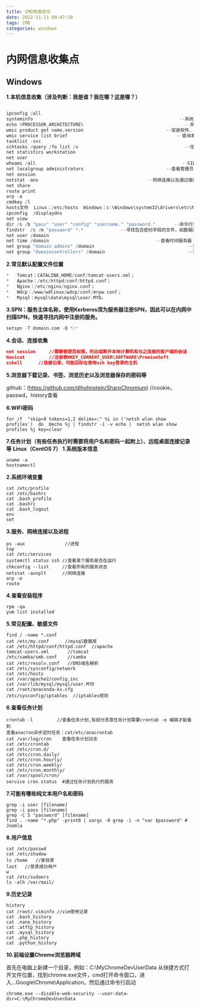 ```yaml
---
title: CMD常用命令
date: 2022-11-11 09:47:10
tags: CMD
categories: windows
---
```


# 内网信息收集点
## Windows

**1.本机信息收集（涉及判断：我是谁？我在哪？这是哪？）**
``` C++

ipconfig /all                                                         --网卡配置
systeminfo                                                       --系统补丁信息等
echo %PROCESSOR_ARCHITECTURE%                                      --系统体系结构
wmic product get name,version                               --安装软件、版本、路径
wmic service list brief                                         --查询本机服务信息
tasklist -svc                                                          --进程查看
schtasks /query /fo list /v                                        --任务计划查询
net statistics workstation                                             --开机时间
net user                                                               --查看用户
whoami /all                                                       --SID等用户信息
net localgroup administrators                               --查看管理员组中的用户
net session                                                            --会话查看
netstat -ano                                         --网络连接以及通过端口判断服务
net share                                                                  --共享
route print                                                             --路由信息
arp -a                                                                  --arp信息
cmdkey /l                                                               --登录历史
hosts文件  Linux：/etc/hosts  Windows：c:\Windows\system32\drivers\etc\hosts
ipconfig  /displaydns                                                    --dns缓存
net view                                                                --查看共享
dir /s /b "pass" "user" "config" "username." "password."       --命令行查找敏感文件
findstr  /s /m "password" *.*              --寻找包含密码字段的文件，如数据库密码文件
net user /domain                                                      --查看域用户
net time /domain                                        --查看时间服务器（可能为DC）
net group "domain admins" /domain                                   --查看域管理员
net group "domaincontrollers" /domain                               --查看域控制器

 ```
 **2.常见默认配置文件位置**
  ``` C++
  *   Tomcat：CATALINA_HOME/conf/tomcat-users.xml；
  *   Apache：/etc/httpd/conf/httpd.conf；
  *   Nginx：/etc/nginx/nginx.conf；
  *   Wdcp：/www/wdlinux/wdcp/conf/mrpw.conf；
  *   Mysql：mysql\data\mysql\user.MYD。
  ```
 **3.SPN：服务主体名称，使用Kerberos须为服务器注册SPN，因此可以在内网中扫描SPN，快速寻找内网中注册的服务。**
  ``` C++
  setspn -T domain.com -Q */*
  ```
 **4.会话、连接收集**
``` JSON
net session     //需要管理员权限，列出或断开本地计算机和与之连接的客户端的会话
Navicat         //注册表HKEY_CURRENT_USER\SOFTWARE\PremiumSoft
xshell      //连接记录，可能回存在使用ssh key登录的主机
```
 **5.浏览器下载记录、书签、浏览历史以及浏览器保存的密码等**

github：(https://github.com/djhohnstein/SharpChromium)   //cookie，passwd，history查看

 **6.WIFI密码**
 ``` 
for /f  "skip=9 tokens=1,2 delims=:" %i in ('netsh wlan show profiles')  do  @echo %j | findstr -i -v echo |  netsh wlan show profiles %j key=clear
 ```
**7.任务计划（有些任务执行时需要将用户名和密码一起附上）、远程桌面连接记录等**
**Linux（CentOS 7）**
**1.系统版本信息**
 ``` 
uname -a
hostnamectl
 ```
**2.系统环境变量**
```
cat /etc/profile 
cat /etc/bashrc 
cat .bash_profile
cat .bashrc 
cat .bash_logout 
env 
set
```
**3.服务、网络连接以及进程**
```
ps -aux               //进程
top
cat /etc/services
systemctl status ssh //查看某个服务是否在运行
chkconfig --list     //查看所有的服务状态
netstat -aunplt      //网络连接
arp -e
route
```
**4.查看安装程序**
```
rpm -qa
yum list installed
```
**5.常见配置、敏感文件**
```
find / -name *.conf
cat /etc/my.conf      //mysql数据库
cat /etc/httpd/conf/httpd.conf  //apache
tomcat-users.xml       //tomcat
/etc/samba/smb.conf    //samba
cat /etc/resolv.conf   //DNS域名解析
cat /etc/sysconfig/network
cat /etc/hosts
cat /var/apache2/config.inc 
cat /var/lib/mysql/mysql/user.MYD 
cat /root/anaconda-ks.cfg
/etc/sysconfig/iptables  //iptables规则
```
**6.查看任务计划**
```
crontab -l         //查看任务计划,有部分恶意任务计划需要crontab -e 编辑才能看到
查看anacron异步定时任务：cat/etc/anacrontab
cat /var/log/cron    查看任务计划日志
cat /etc/crontab
cat /etc/cron.d/
cat /etc/cron.daily/
cat /etc/cron.hourly/
cat /etc/cron.weekly/
cat /etc/cron.monthly/
cat /var/spool/cron/
service cron status  #通过任务计划执行的服务
```
**7.可能有哪些纯文本用户名和密码**
```
grep -i user [filename] 
grep -i pass [filename] 
grep -C 5 "password" [filename] 
find . -name "*.php" -print0 | xargs -0 grep -i -n "var $password" # Joomla
```
**8.用户信息**
```
cat /etc/passwd
cat /etc/shadow
ls /home   //家目录
last   //登录成功用户
w
cat /etc/sudoers
ls -alh /var/mail/
```
**9.历史记录**
```
history
cat /root/.viminfo //vim使用记录
cat .bash_history 
cat .nano_history 
cat .atftp_history 
cat .mysql_history 
cat .php_history
cat .python_history
```
**10.前端设置Chrome浏览器跨域**

首先在电脑上新建一个目录，例如：C:\MyChromeDevUserData
从快捷方式打开文件位置，找到chrome.exe文件，cmd打开命令窗口，进入...Google\Chrome\Application。然后通过命令行启动
```
chrome.exe --disable-web-security --user-data-dir=C:\MyChromeDevUserData
```
